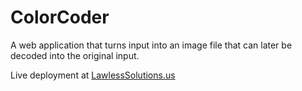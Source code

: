 # ColorCoder
A web application that turns input into an image file that can later be decoded into the original input.

Live deployment at [LawlessSolutions.us](https://lawlesssolutions.us/colorCoder/colorCoder.html)